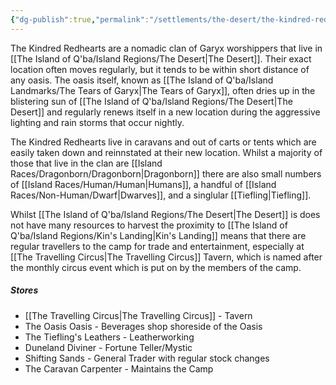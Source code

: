 ```yaml
---
{"dg-publish":true,"permalink":"/settlements/the-desert/the-kindred-redhearts/"}
---
```


The Kindred Redhearts are a nomadic clan of Garyx worshippers that live in [[The Island of Q'ba/Island Regions/The Desert\|The Desert]]. Their exact location often moves regularly, but it tends to be within short distance of any oasis. The oasis itself, known as [[The Island of Q'ba/Island Landmarks/The Tears of Garyx\|The Tears of Garyx]], often dries up in the blistering sun of [[The Island of Q'ba/Island Regions/The Desert\|The Desert]] and regularly renews itself in a new location during the aggressive lighting and rain storms that occur nightly. 

The Kindred Redhearts live in caravans and out of carts or tents which are easily taken down and reinnstated at their new location. Whilst a majority of those that live in the clan are [[Island Races/Dragonborn/Dragonborn\|Dragonborn]] there are also small numbers of [[Island Races/Human/Human\|Humans]], a handful of [[Island Races/Non-Human/Dwarf\|Dwarves]], and a singlular [[Tiefling\|Tiefling]].

Whilst [[The Island of Q'ba/Island Regions/The Desert\|The Desert]] is does not have many resources to harvest the proximity to [[The Island of Q'ba/Island Regions/Kin's Landing\|Kin's Landing]] means that there are regular travellers to the camp for trade and entertainment, especially at [[The Travelling Circus\|The Travelling Circus]] Tavern, which is named after the monthly circus event which is put on by the members of the camp.

##### Stores
- [[The Travelling Circus\|The Travelling Circus]] - Tavern
- The Oasis Oasis - Beverages shop shoreside of the Oasis
- The Tiefling's Leathers - Leatherworking
- Duneland Diviner - Fortune Teller/Mystic
- Shifting Sands - General Trader with regular stock changes
- The Caravan Carpenter - Maintains the Camp